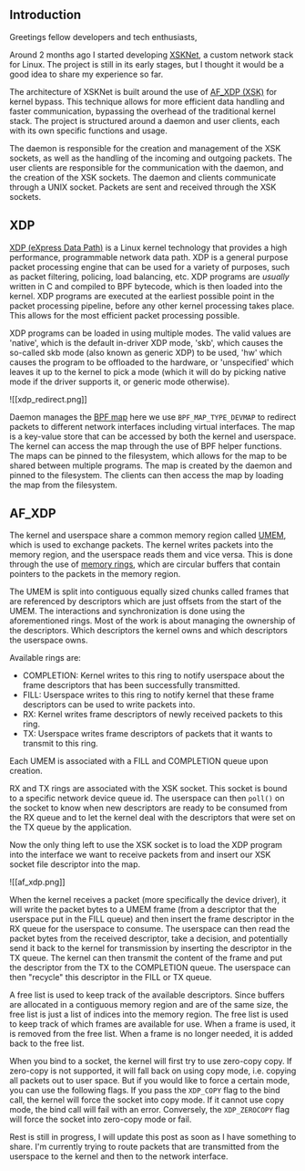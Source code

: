## Introduction

Greetings fellow developers and tech enthusiasts,

Around 2 months ago I started developing [XSKNet](https://github.com/xeome/XSKNet), a custom network stack for Linux. The project is still in its early stages, but I thought it would be a good idea to share my experience so far.

The architecture of XSKNet is built around the use of [AF_XDP (XSK)](https://www.kernel.org/doc/html/next/networking/af_xdp.html) for kernel bypass. This technique allows for more efficient data handling and faster communication, bypassing the overhead of the traditional kernel stack. The project is structured around a daemon and user clients, each with its own specific functions and usage.

The daemon is responsible for the creation and management of the XSK sockets, as well as the handling of the incoming and outgoing packets. The user clients are responsible for the communication with the daemon, and the creation of the XSK sockets. The daemon and clients communicate through a UNIX socket. Packets are sent and received through the XSK sockets.

## XDP

 [XDP (eXpress Data Path)](https://en.wikipedia.org/wiki/Express_Data_Path) is a Linux kernel technology that provides a high performance, programmable network data path. XDP is a general purpose packet processing engine that can be used for a variety of purposes, such as packet filtering, policing, load balancing, etc. XDP programs are *usually* written in C and compiled to BPF bytecode, which is then loaded into the kernel. XDP programs are executed at the earliest possible point in the packet processing pipeline, before any other kernel processing takes place. This allows for the most efficient packet processing possible.

 XDP programs can be loaded in using multiple modes. The valid values are 'native', which is the default in-driver XDP mode, 'skb', which causes the so-called skb mode (also known as generic XDP) to be used, 'hw' which causes the program to be offloaded to the hardware, or 'unspecified' which leaves it up to the kernel to pick a mode (which it will do by picking native mode if the driver supports it, or generic mode otherwise).

![[xdp_redirect.png]]

Daemon manages the [BPF map](https://docs.kernel.org/bpf/maps.html) here we use `BPF_MAP_TYPE_DEVMAP` to redirect packets to different network interfaces including virtual interfaces. The map is a key-value store that can be accessed by both the kernel and userspace. The kernel can access the map through the use of BPF helper functions. The maps can be pinned to the filesystem, which allows for the map to be shared between multiple programs. The map is created by the daemon and pinned to the filesystem. The clients can then access the map by loading the map from the filesystem.

## AF_XDP

The kernel and userspace share a common memory region called [UMEM](https://www.kernel.org/doc/html/latest/networking/af_xdp.html#umem), which is used to exchange packets. The kernel writes packets into the memory region, and the userspace reads them and vice versa. This is done through the use of [memory rings](https://www.kernel.org/doc/html/latest/networking/af_xdp.html#rings), which are circular buffers that contain pointers to the packets in the memory region.

The UMEM is split into contiguous equally sized chunks called frames that are referenced by descriptors which are just offsets from the start of the UMEM. The interactions and synchronization is done using the aforementioned rings. Most of the work is about managing the ownership of the descriptors. Which descriptors the kernel owns and which descriptors the userspace owns.

Available rings are:

- COMPLETION: Kernel writes to this ring to notify userspace about the frame descriptors that has been successfully transmitted.
- FILL: Userspace writes to this ring to notify kernel that these frame descriptors can be used to write packets into.
- RX: Kernel writes frame descriptors of newly received packets to this ring.
- TX: Userspace writes frame descriptors of packets that it wants to transmit to this ring.

Each UMEM is associated with a FILL and COMPLETION queue upon creation.

RX and TX rings are associated with the XSK socket. This socket is bound to a specific network device queue id. The userspace can then `poll()` on the socket to know when new descriptors are ready to be consumed from the RX queue and to let the kernel deal with the descriptors that were set on the TX queue by the application.

Now the only thing left to use the XSK socket is to load the XDP program into the interface we want to receive packets from and insert our XSK socket file descriptor into the map.

![[af_xdp.png]]

When the kernel receives a packet (more specifically the device driver), it will write the packet bytes to a UMEM frame (from a descriptor that the userspace put in the FILL queue) and then insert the frame descriptor in the RX queue for the userspace to consume. The userspace can then read the packet bytes from the received descriptor, take a decision, and potentially send it back to the kernel for transmission by inserting the descriptor in the TX queue. The kernel can then transmit the content of the frame and put the descriptor from the TX to the COMPLETION queue. The userspace can then "recycle" this descriptor in the FILL or TX queue.

A free list is used to keep track of the available descriptors. Since buffers are allocated in a contiguous memory region and are of the same size, the free list is just a list of indices into the memory region. The free list is used to keep track of which frames are available for use. When a frame is used, it is removed from the free list. When a frame is no longer needed, it is added back to the free list.

When you bind to a socket, the kernel will first try to use zero-copy copy. If zero-copy is not supported, it will fall back on using copy mode, i.e. copying all packets out to user space. But if you would like to force a certain mode, you can use the following flags. If you pass the `XDP_COPY` flag to the bind call, the kernel will force the socket into copy mode. If it cannot use copy mode, the bind call will fail with an error. Conversely, the `XDP_ZEROCOPY` flag will force the socket into zero-copy mode or fail.

Rest is still in progress, I will update this post as soon as I have something to share. I'm currently trying to route packets that are transmitted from the userspace to the kernel and then to the network interface.
